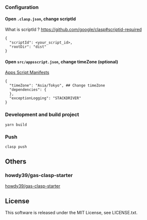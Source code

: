 ### Configuration
#### Open `.clasp.json`, change scriptId
What is scriptId ? https://github.com/google/clasp#scriptid-required
```
{
  "scriptId": <your_script_id>,
  "rootDir": "dist"
}
```

#### Open `src/appsscript.json`, change timeZone (optional)
[Apps Script Manifests](https://developers.google.com/apps-script/concepts/manifests)
```
{
  "timeZone": "Asia/Tokyo", ## Change timeZone
  "dependencies": {
  },
  "exceptionLogging": "STACKDRIVER"
}
```

### Development and build project
```
yarn build
```

### Push
```
clasp push
```

## Others
### howdy39/gas-clasp-starter
[howdy39/gas-clasp-starter](https://github.com/howdy39/gas-clasp-starter)


## License
This software is released under the MIT License, see LICENSE.txt.
